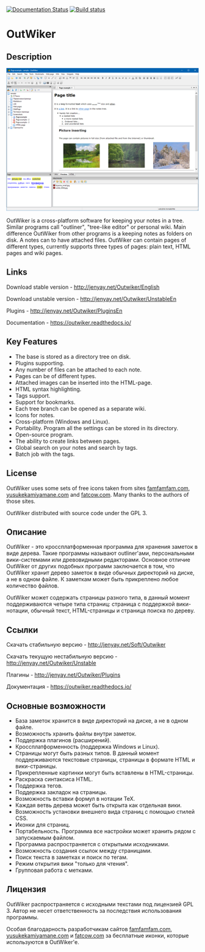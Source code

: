 [![Documentation Status](https://readthedocs.org/projects/outwiker/badge/?version=latest)](http://outwiker.readthedocs.io/ru/latest/?badge=latest) [![Build status](https://ci.appveyor.com/api/projects/status/s4o1qxj58ctfd39d?svg=true)](https://ci.appveyor.com/project/Jenyay/outwiker)

OutWiker
========

Description
-----------

![OutWiker](https://github.com/Jenyay/outwiker/blob/master/doc/_static/screenshots/outwiker%203.2/outwiker_3.2_en_01.png)

OutWiker is a cross-platform software for keeping your notes in a tree. Similar programs call "outliner", "tree-like editor" or personal wiki. Main difference OutWiker from other programs is a keeping notes as folders on disk. A notes can to have attached files. OutWiker can contain pages of different types, currently supports three types of pages: plain text, HTML pages and wiki pages.

Links
------

Download stable version - http://jenyay.net/Outwiker/English

Download unstable version - http://jenyay.net/Outwiker/UnstableEn

Plugins - http://jenyay.net/Outwiker/PluginsEn

Documentation - https://outwiker.readthedocs.io/

Key Features
------------

* The base is stored as a directory tree on disk.
* Plugins supporting.
* Any number of files can be attached to each note.
* Pages can be of different types.
* Attached images can be inserted into the HTML-page.
* HTML syntax highlighting.
* Tags support.
* Support for bookmarks.
* Each tree branch can be opened as a separate wiki.
* Icons for notes.
* Cross-platform (Windows and Linux).
* Portability. Program all the settings can be stored in its directory.
* Open-source program.
* The ability to create links between pages.
* Global search on your notes and search by tags.
* Batch job with the tags.


License
-------

OutWiker uses some sets of free icons taken from sites [famfamfam.com](http://www.famfamfam.com/lab/icons/silk/ "famfamfam.com"), [yusukekamiyamane.com](http://p.yusukekamiyamane.com/ "yusukekamiyamane.com") and [fatcow.com](http://www.fatcow.com/free-icons "fatcow.com"). Many thanks to the authors of those sites.

OutWiker distributed with source code under the GPL 3.


Описание
--------

OutWiker - это кроссплатформенная программа для хранения заметок в виде дерева. Такие программы называют outliner'ами, персональными вики-системами или древовидными редакторами. Основное отличие OutWiker от других подобных программ заключается в том, что OutWiker хранит дерево заметок в виде обычных директорий на диске, а не в одном файле. К заметкам может быть прикреплено любое количество файлов. 

OutWiker может содержать страницы разного типа, в данный момент поддерживаются четыре типа страниц: страница с поддержкой вики-нотации, обычный текст, HTML-страницы и страница поиска по дереву. 


Ссылки
------

Скачать стабильную версию - http://jenyay.net/Soft/Outwiker

Скачать текущую нестабильную версию - http://jenyay.net/Outwiker/Unstable

Плагины - http://jenyay.net/Outwiker/Plugins

Документация - https://outwiker.readthedocs.io/

Основные возможности
--------------------


* База заметок хранится в виде директорий на диске, а не в одном файле.
* Возможность хранить файлы внутри заметок.
* Поддержка плагинов (расширений).
* Кроссплатформенность (поддержка Windows и Linux).
* Страницы могут быть разных типов. В данный момент поддерживаются текстовые страницы, страницы в формате HTML и вики-страницы.
* Прикрепленные картинки могут быть вставлены в HTML-страницы.
* Раскраска синтаксиса HTML.
* Поддержка тегов.
* Поддержка закладок на страницы.
* Возможность вставки формул в нотации TeX.
* Каждая ветвь дерева может быть открыта как отдельная вики.
* Возможность установки внешнего вида страниц с помощью стилей CSS.
* Иконки для страниц.
* Портабельность. Программа все настройки может хранить рядом с запускаемым файлом.
* Программа распространяется с открытыми исходниками.
* Возможность создания ссылок между страницами.
* Поиск текста в заметках и поиск по тегам.
* Режим открытия вики "только для чтения".
* Групповая работа с метками.


Лицензия
--------

OutWiker распространяется с исходными текстами под лицензией GPL 3.
Автор не несет ответственность за последствия использования программы.

Особая благодарность разработчикам сайтов [famfamfam.com](http://www.famfamfam.com/lab/icons/silk/ "famfamfam.com"), [yusukekamiyamane.com](http://p.yusukekamiyamane.com/ "yusukekamiyamane.com") и [fatcow.com](http://www.fatcow.com/free-icons "fatcow.com") за бесплатные иконки, которые используются в OutWiker'е.
